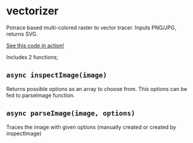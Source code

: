 # vectorizer

Potrace based multi-colored raster to vector tracer. Inputs PNG/JPG, returns SVG.

[See this code in action!](https://vectormaker.co/)

Includes 2 functions;

`async inspectImage(image)`
---
Returns possible options as an array to choose from. This options can be fed to parseImage function.

`async parseImage(image, options)`
---
Traces the image with given options (manually created or created by inspectImage)
